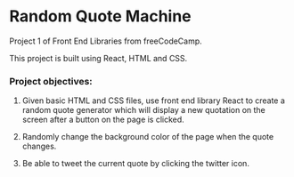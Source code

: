 # Random Quote Machine

Project 1 of Front End Libraries from freeCodeCamp.

This project is built using React, HTML and CSS.

### Project objectives:

1. Given basic HTML and CSS files, use front end library React to create a random quote generator which will display a new quotation on the screen after a button on the page is clicked.

2. Randomly change the background color of the page when the quote changes.

3. Be able to tweet the current quote by clicking the twitter icon.
